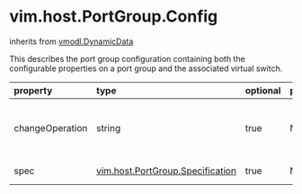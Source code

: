 vim.host.PortGroup.Config
=========================
inherits from [vmodl.DynamicData](docs/vmodl.DynamicData.md)


This describes the port group configuration containing both    the configurable properties on a port group and the associated    virtual switch.

| property | type | optional | priv | desc |
|:---------|:-----|:---------|:-----|:-----|
| changeOperation | string | true | None | Indicates the change operation to apply on this configuration   specification.<br>See <a href="vim.host.ConfigChange.Operation.md">HostConfigChangeOperation</a><br> |
| spec | [vim.host.PortGroup.Specification](vim.host.PortGroup.Specification.md "vim.host.PortGroup.Specification") | true | None | The specification of the port group. |


